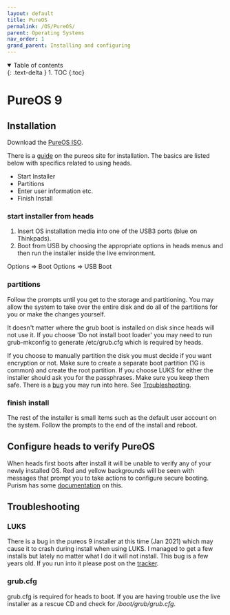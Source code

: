 ```yaml
---
layout: default
title: PureOS
permalink: /OS/PureOS/
parent: Operating Systems
nav_order: 1
grand_parent: Installing and configuring
---
```


<!-- markdownlint-disable MD033 -->
<details open markdown="block">
  <summary>
    Table of contents
  </summary>
  {: .text-delta }
1. TOC
{:toc}
</details>
<!-- markdownlint-enable MD033 -->

PureOS 9
===

Installation
----

Download the [PureOS ISO](https://pureos.net/download/).

There is a [guide](https://tracker.pureos.net/w/installation_guide/live_system_installation/) on the pureos site for installation.  The basics are listed below with specifics related to using heads.

* Start Installer
* Partitions
* Enter user information etc. 
* Finish Install

### start installer from heads

1. Insert OS installation media into one of the USB3 ports (blue on Thinkpads).
2. Boot from USB by choosing the appropriate options in heads menus and then run the installer inside the live environment.

Options => Boot Options => USB Boot


### partitions

Follow the prompts until you get to the storage and partitioning.  You may allow the system to take over the entire disk and do all of the partitions for you or make the changes yourself.

It doesn't matter where the grub boot is installed on disk since heads will not use it.  If you choose 'Do not install boot loader' you may need to run grub-mkconfig to generate /etc/grub.cfg which is required by heads.

If you choose to manually partition the disk you must decide if you want encryption or not.  Make sure to create a separate boot partition (1G is common) and create the root partition.  If you choose LUKS for either the installer should ask you for the passphrases. Make sure you keep them safe. There is a [bug](https://tracker.pureos.net/T752) you may run into here.  See [Troubleshooting](#troubleshooting).

### finish install

The rest of the installer is small items such as the default user account on the system.  Follow the prompts to the end of the install and reboot.


Configure heads to verify PureOS
----

When heads first boots after install it will be unable to verify any of your newly installed OS.  Red and yellow backgrounds will be seen with messages that prompt you to take actions to configure secure booting.  Purism has some [documentation](https://docs.puri.sm/PureBoot/GettingStarted.html#first-reboot) on this.


Troubleshooting
----

### LUKS

There is a bug in the pureos 9 installer at this time (Jan 2021) which may cause it to crash during install when using LUKS.  I managed to get a few installs but lately no matter what I do it will not install.  This bug is a few years old.  If you run into it please post on the [tracker](https://tracker.pureos.net/T752).

### grub.cfg

grub.cfg is required for heads to boot.  If you are having trouble use the live installer as a rescue CD and check for */boot/grub/grub.cfg*.